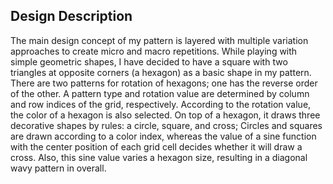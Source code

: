 ## Design Description

The main design concept of my pattern is layered with multiple variation approaches to create micro and macro repetitions. While playing with simple geometric shapes, I have decided to have a square with two triangles at opposite corners (a hexagon) as a basic shape in my pattern. There are two patterns for rotation of hexagons; one has the reverse order of the other. A pattern type and rotation value are determined by column and row indices of the grid, respectively. According to the rotation value, the color of a hexagon is also selected. On top of a hexagon, it draws three decorative shapes by rules: a circle, square, and cross; Circles and squares are drawn according to a color index, whereas the value of a sine function with the center position of each grid cell decides whether it will draw a cross. Also, this sine value varies a hexagon size, resulting in a diagonal wavy pattern in overall.